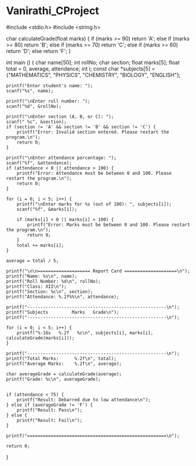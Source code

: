 # Vanirathi_CProject
#include <stdio.h>
#include <string.h>

char calculateGrade(float marks) {
    if (marks >= 90)
        return 'A';
    else if (marks >= 80)
        return 'B';
    else if (marks >= 70)
        return 'C';
    else if (marks >= 60)
        return 'D';
    else
        return 'F';
}

int main () {
    char name[50];
    int rollNo;
    char section;
    float marks[5];
    float total = 0, average, attendance;
    int i;
    const char *subjects[5] = {"MATHEMATICS", "PHYSICS", "CHEMISTRY", "BIOLOGY", "ENGLISH"};

    printf("Enter student's name: ");
    scanf("%s", name);

    printf("\nEnter roll number: ");
    scanf("%d", &rollNo);

    printf("\nEnter section (A, B, or C): ");
    scanf(" %c", &section);
    if (section != 'A' && section != 'B' && section != 'C') {
        printf("Error: Invalid section entered. Please restart the program.\n");
        return 0;
    }

    printf("\nEnter attendance percentage: ");
    scanf("%f", &attendance);
    if (attendance < 0 || attendance > 100) {
        printf("Error: Attendance must be between 0 and 100. Please restart the program.\n");
        return 0;
    }

    for (i = 0; i < 5; i++) {
        printf("\nEnter marks for %s (out of 100): ", subjects[i]);
        scanf("%f", &marks[i]);

        if (marks[i] < 0 || marks[i] > 100) {
            printf("Error: Marks must be between 0 and 100. Please restart the program.\n");
            return 0;
        }
        total += marks[i];
    }

    average = total / 5;

    printf("\n\n==================== Report Card ====================\n");
    printf("Name: %s\n", name);
    printf("Roll Number: %d\n", rollNo);
    printf("Class: XII\n");
    printf("Section: %c\n", section);
    printf("Attendance: %.2f%%\n", attendance);

    printf("-----------------------------------------------------\n");
    printf("Subjects         Marks   Grade\n");
    printf("-----------------------------------------------------\n");

    for (i = 0; i < 5; i++) {
        printf("%-16s   %.2f   %c\n", subjects[i], marks[i], calculateGrade(marks[i]));
    }

    printf("-----------------------------------------------------\n");
    printf("Total Marks:      %.2f\n", total);
    printf("Average Marks:    %.2f\n", average);

    char averageGrade = calculateGrade(average);
    printf("Grade: %c\n", averageGrade);


    if (attendance < 75) {
        printf("Result: Debarred due to low attendance\n");
    } else if (averageGrade != 'F') {
        printf("Result: Pass\n");
    } else {
        printf("Result: Fail\n");
    }

    printf("=====================================================\n");

    return 0;
}
